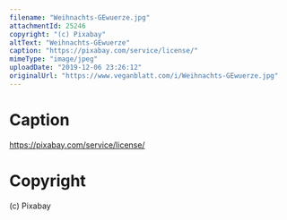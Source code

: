 ```yaml
---
filename: "Weihnachts-GEwuerze.jpg"
attachmentId: 25246
copyright: "(c) Pixabay"
altText: "Weihnachts-GEwuerze"
caption: "https://pixabay.com/service/license/"
mimeType: "image/jpeg"
uploadDate: "2019-12-06 23:26:12"
originalUrl: "https://www.veganblatt.com/i/Weihnachts-GEwuerze.jpg"
---
```


# Caption

https://pixabay.com/service/license/

# Copyright

(c) Pixabay
